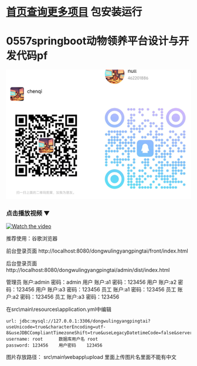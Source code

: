 # [首页查询更多项目](https://github.com/GraduationProject-springboot) 包安装运行


# 0557springboot动物领养平台设计与开发代码pf

![picture](https://raw.githubusercontent.com/GraduationProject-springboot/.github/main/img/wx.png)

### 点击播放视频 ▼
[![Watch the video](https://i.sstatic.net/Vp2cE.png)](https://www.bilibili.com/video/BV1eMbYemE1U?p=57)


推荐使用：谷歌浏览器

前台登录页面
http://localhost:8080/dongwulingyangpingtai/front/index.html

后台登录页面
http://localhost:8080/dongwulingyangpingtai/admin/dist/index.html

管理员				账户:admin 		密码：admin
用户				账户:a1 		密码：123456
用户				账户:a2 		密码：123456
用户				账户:a3 		密码：123456
员工				账户:a1 		密码：123456
员工				账户:a2 		密码：123456
员工				账户:a3 		密码：123456

在src\main\resources\application.yml中编辑

	url: jdbc:mysql://127.0.0.1:3306/dongwulingyangpingtai?useUnicode=true&characterEncoding=utf-8&useJDBCCompliantTimezoneShift=true&useLegacyDatetimeCode=false&serverTimezone=GMT%2B8
	username: root	    数据库用户名 root
	password: 123456	用户密码    123456


图片存放路径： src\main\webapp\upload 里面上传图片名里面不能有中文











